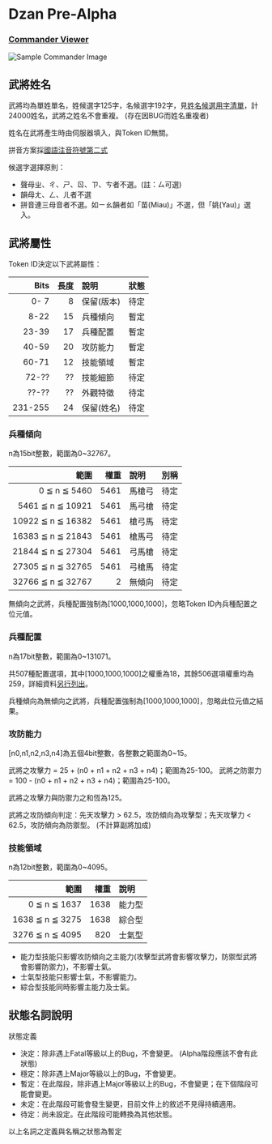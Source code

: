 # Dzan Pre-Alpha

### [Commander Viewer](https://ayukawayen.github.io/Dzan/commander.html) ###

![Sample Commander Image](https://images.plurk.com/1vTC0zBuHjRJlqfwdFWSH7.png)

## 武將姓名 ##

武將均為單姓單名，姓候選字125字，名候選字192字，見[姓名候選用字清單](https://github.com/Ayukawayen/Dzan/blob/Pre-Alpha/%E5%A7%93%E5%90%8D%E5%80%99%E9%81%B8%E7%94%A8%E5%AD%97%E6%B8%85%E5%96%AE.md)，計24000姓名，武將之姓名不會重複。
(存在因BUG而姓名重複者)

姓名在武將產生時由伺服器填入，與Token ID無關。

拼音方案採[國語注音符號第二式](https://zh.wikipedia.org/%E5%9C%8B%E8%AA%9E%E6%B3%A8%E9%9F%B3%E7%AC%A6%E8%99%9F%E7%AC%AC%E4%BA%8C%E5%BC%8F)

候選字選擇原則：

- 聲母ㄓ、ㄔ、ㄕ、ㄖ、ㄗ、ㄘ者不選。(註：ㄙ可選)
- 韻母ㄤ、ㄥ、ㄦ者不選
- 拼音連三母音者不選。如ㄧㄠ韻者如「苗(Miau)」不選，但「姚(Yau)」選入。


## 武將屬性 ##

Token ID決定以下武將屬性：

| Bits  | 長度 | 說明  | 狀態 |
| ----: | ---: | :----- | :--- |
|  0- 7 |  8 | 保留(版本) | 待定 |
|  8-22 | 15 | 兵種傾向 | 暫定 |
| 23-39 | 17 | 兵種配置 | 暫定 |
| 40-59 | 20 | 攻防能力 | 暫定 |
| 60-71 | 12 | 技能領域 | 暫定 |
| 72-?? | ?? | 技能細節 | 待定 |
| ??-?? | ?? | 外觀特徵 | 待定 |
| 231-255 | 24 | 保留(姓名) | 待定 |

### 兵種傾向 ###

n為15bit整數，範圍為0~32767。

| 範圍                | 權重 |  說明  | 別稱 |
| ------------------: | ---: | :---- | :--- |
|     0 ≦ n ≦  5460 | 5461 | 馬槍弓 | 待定 |
|  5461 ≦ n ≦ 10921 | 5461 | 馬弓槍 | 待定 |
| 10922 ≦ n ≦ 16382 | 5461 | 槍弓馬 | 待定 |
| 16383 ≦ n ≦ 21843 | 5461 | 槍馬弓 | 待定 |
| 21844 ≦ n ≦ 27304 | 5461 | 弓馬槍 | 待定 |
| 27305 ≦ n ≦ 32765 | 5461 | 弓槍馬 | 待定 |
| 32766 ≦ n ≦ 32767 |    2 | 無傾向 | 待定 |

無傾向之武將，兵種配置強制為[1000,1000,1000]，忽略Token ID內兵種配置之位元值。

### 兵種配置 ###

n為17bit整數，範圍為0~131071。

共507種配置選項，其中[1000,1000,1000]之權重為18，其餘506選項權重均為259，詳細資料[另行列出](https://github.com/Ayukawayen/Dzan/blob/Pre-Alpha/%E5%85%B5%E7%A8%AE%E9%85%8D%E7%BD%AE%E6%B8%85%E5%96%AE.md)。

兵種傾向為無傾向之武將，兵種配置強制為[1000,1000,1000]，忽略此位元值之結果。

### 攻防能力 ###

[n0,n1,n2,n3,n4]為五個4bit整數，各整數之範圍為0~15。

武將之攻擊力 = 25 + (n0 + n1 + n2 + n3 + n4)；範圍為25-100。
武將之防禦力 = 100 - (n0 + n1 + n2 + n3 + n4)；範圍為25-100。

武將之攻擊力與防禦力之和恆為125。

武將之攻防傾向判定：先天攻擊力 > 62.5，攻防傾向為攻擊型；先天攻擊力 < 62.5，攻防傾向為防禦型。 (不計算副將加成)

### 技能領域 ###

n為12bit整數，範圍為0~4095。

| 範圍               | 權重 |  說明  |
| -----------------: | ---: | :---- |
|     0 ≦ n ≦ 1637 | 1638 | 能力型 |
|  1638 ≦ n ≦ 3275 | 1638 | 綜合型 |
|  3276 ≦ n ≦ 4095 |  820 | 士氣型 |

- 能力型技能只影響攻防傾向之主能力(攻擊型武將會影響攻擊力，防禦型武將會影響防禦力)，不影響士氣。
- 士氣型技能只影響士氣，不影響能力。
- 綜合型技能同時影響主能力及士氣。


## 狀態名詞說明 ##

狀態定義
- 決定：除非遇上Fatal等級以上的Bug，不會變更。 (Alpha階段應該不會有此狀態)
- 穩定：除非遇上Major等級以上的Bug，不會變更。
- 暫定：在此階段，除非遇上Major等級以上的Bug，不會變更；在下個階段可能會變更。
- 未定：在此階段可能會發生變更，目前文件上的敘述不見得持續適用。
- 待定：尚未設定。在此階段可能轉換為其他狀態。

以上名詞之定義與名稱之狀態為暫定
